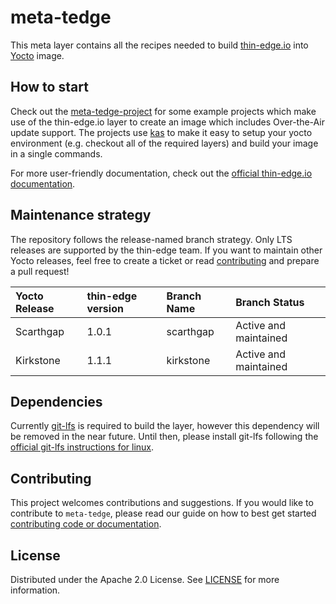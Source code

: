 # meta-tedge

This meta layer contains all the recipes needed to build [thin-edge.io](https://thin-edge.io) into [Yocto](https://www.yoctoproject.org) image.

## How to start

Check out the [meta-tedge-project](https://github.com/thin-edge/meta-tedge-project) for some example projects which make use of the thin-edge.io layer to create an image which includes Over-the-Air update support. The projects use [kas](https://github.com/siemens/kas) to make it easy to setup your yocto environment (e.g. checkout all of the required layers) and build your image in a single commands.

For more user-friendly documentation, check out the [official thin-edge.io documentation](https://thin-edge.github.io/thin-edge.io/extend/firmware-management/building-image/yocto/).

## Maintenance strategy

The repository follows the release-named branch strategy. Only LTS releases are supported by the thin-edge team. If you want to maintain other Yocto releases, feel free to create a ticket or read [contributing](#contributing) and prepare a pull request! 

| Yocto Release | thin-edge version | Branch Name | Branch Status |
| :- | :- | :- | :- |
| Scarthgap | 1.0.1 | scarthgap | Active and maintained |
| Kirkstone | 1.1.1 | kirkstone | Active and maintained |

## Dependencies

Currently [git-lfs](https://github.com/git-lfs/git-lfs) is required to build the layer, however this dependency will be removed in the near future. Until then, please install git-lfs following the [official git-lfs instructions for linux](https://github.com/git-lfs/git-lfs/blob/main/INSTALLING.md).

## Contributing

This project welcomes contributions and suggestions. If you would like to contribute to `meta-tedge`, please read our guide on how to best get started [contributing code or documentation](https://github.com/thin-edge/thin-edge.io/blob/main/CONTRIBUTING.md).

## License

Distributed under the Apache 2.0 License. See [LICENSE](LICENSE.txt) for more information.
